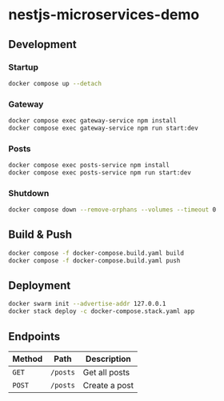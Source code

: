 # nestjs-microservices-demo

## Development

### Startup

```bash
docker compose up --detach
```

### Gateway

```bash
docker compose exec gateway-service npm install
docker compose exec gateway-service npm run start:dev
```

### Posts

```bash
docker compose exec posts-service npm install
docker compose exec posts-service npm run start:dev
```

### Shutdown

```bash
docker compose down --remove-orphans --volumes --timeout 0
```

## Build & Push

```bash
docker compose -f docker-compose.build.yaml build
docker compose -f docker-compose.build.yaml push
```

## Deployment

```bash
docker swarm init --advertise-addr 127.0.0.1
docker stack deploy -c docker-compose.stack.yaml app
```

## Endpoints

Method | Path | Description
---|---|---
`GET` | `/posts` | Get all posts
`POST` | `/posts` | Create a post
